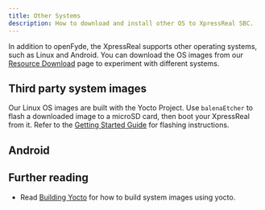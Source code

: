 ```yaml
---
title: Other Systems
description: How to download and install other OS to XpressReal SBC.
---
```


In addition to openFyde, the XpressReal supports other operating systems, such as Linux and Android. 
You can download the OS images from our [Resource Download](/reference/resource-download) page to 
experiment with different systems.

## Third party system images

Our Linux OS images are built with the Yocto Project. Use `balenaEtcher` to flash a downloaded image to a microSD card, then boot your XpressReal from it.
Refer to the [Getting Started Guide](/guide/getting-started) for flashing instructions.

## Android

## Further reading

- Read [Building Yocto](/guides/building-yocto) for how to build system images using yocto.